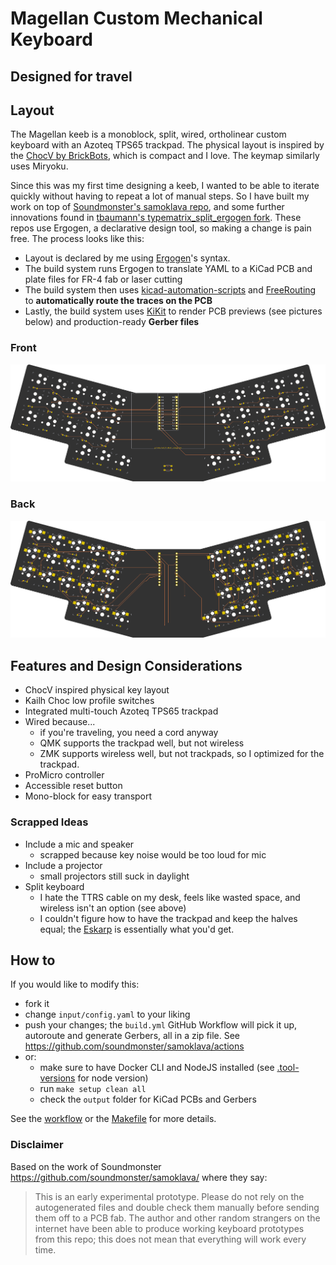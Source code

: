 # Magellan Custom Mechanical Keyboard
## Designed for travel

## Layout
The Magellan keeb is a monoblock, split, wired, ortholinear custom keyboard with an Azoteq TPS65 trackpad. The physical layout is inspired by the [ChocV by BrickBots](https://github.com/brickbots/chocV), which is compact and I love. The keymap similarly uses Miryoku. 

Since this was my first time designing a keeb, I wanted to be able to iterate quickly without having to repeat a lot of manual steps. So I have built my work on top of [Soundmonster's samoklava repo](https://github.com/soundmonster/samoklava), and some further innovations found in [tbaumann's typematrix_split_ergogen fork](https://github.com/tbaumann/typematrix_split_ergogen). These repos use Ergogen, a declarative design tool, so making a change is pain free. The process looks like this:

* Layout is declared by me using [Ergogen](https://github.com/mrzealot/ergogen/)'s syntax.
* The build system runs Ergogen to translate YAML to a KiCad PCB and plate files for FR-4 fab or laser cutting
* The build system then uses [kicad-automation-scripts](https://github.com/productize/kicad-automation-scripts) and [FreeRouting](https://github.com/freerouting/freerouting) to **automatically route the traces on the PCB**
* Lastly, the build system uses [KiKit](https://github.com/yaqwsx/KiKit) to render PCB previews (see pictures below) and production-ready **Gerber files**

### Front
![front](images/board-front.png) 
### Back
![back](images/board-back.png)

## Features and Design Considerations

* ChocV inspired physical key layout
* Kailh Choc low profile switches
* Integrated multi-touch Azoteq TPS65 trackpad
* Wired because...
  * if you're traveling, you need a cord anyway 
  * QMK supports the trackpad well, but not wireless
  * ZMK supports wireless well, but not trackpads, so I optimized for the trackpad.
* ProMicro controller
* Accessible reset button
* Mono-block for easy transport

### Scrapped Ideas

* Include a mic and speaker
  * scrapped because key noise would be too loud for mic
* Include a projector
  * small projectors still suck in daylight
* Split keyboard
  * I hate the TTRS cable on my desk, feels like wasted space, and wireless isn't an option (see above)
  * I couldn't figure how to have the trackpad and keep the halves equal; the [Eskarp](https://kbd.news/Eskarp-1867.html) is essentially what you'd get.
  

## How to

If you would like to modify this:
* fork it
* change `input/config.yaml` to your liking
* push your changes; the `build.yml` GitHub Workflow will pick it up, autoroute and generate Gerbers, all in a zip file.
  See https://github.com/soundmonster/samoklava/actions
* or:
  * make sure to have Docker CLI and NodeJS installed (see [.tool-versions](.tool-versions) for node version)
  * run `make setup clean all`
  * check the `output` folder for KiCad PCBs and Gerbers

See the [workflow](.github/workflows/build.yml) or the [Makefile](Makefile) for more details.

### Disclaimer

Based on the work of Soundmonster https://github.com/soundmonster/samoklava/ where they say:
> This is an early experimental prototype. Please do not rely on the autogenerated files and double check them manually before sending them off to a PCB fab. The author and other random strangers on the internet have been able to produce working keyboard prototypes from this repo; this does not mean that everything will work every time.


